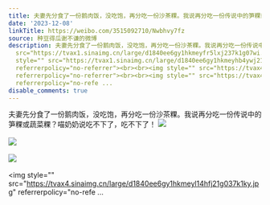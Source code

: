 ```yaml
---
title: 夫妻先分食了一份鹅肉饭，没吃饱，再分吃一份沙茶粿。我说再分吃一份传说中的笋粿或蔬菜粿？喵奶奶说吃不下了，吃不下了！ [图片][图片][图片][图片]
date: '2023-12-08'
linkTitle: https://weibo.com/3515092710/Nwbhvy7fz
source: 种豆得瓜谢不谦的微博
description: 夫妻先分食了一份鹅肉饭，没吃饱，再分吃一份沙茶粿。我说再分吃一份传说中的笋粿或蔬菜粿？喵奶奶说吃不下了，吃不下了！ <img style=""
  src="https://tvax1.sinaimg.cn/large/d1840ee6gy1hkmeyfr5lxj237k1g07wi.jpg" referrerpolicy="no-referrer"><br><br><img
  style="" src="https://tvax1.sinaimg.cn/large/d1840ee6gy1hkmeyhb4ywj21g037k7wi.jpg"
  referrerpolicy="no-referrer"><br><br><img style="" src="https://tvax4.sinaimg.cn/large/d1840ee6gy1hkmeyj9xpxj21g037kb2a.jpg"
  referrerpolicy="no-referrer"><br><br><img style="" src="https://tvax4.sinaimg.cn/large/d1840ee6gy1hkmeyl14hfj21g037k1ky.jpg"
  referrerpolicy="no-refe ...
disable_comments: true
---
```

夫妻先分食了一份鹅肉饭，没吃饱，再分吃一份沙茶粿。我说再分吃一份传说中的笋粿或蔬菜粿？喵奶奶说吃不下了，吃不下了！ <img style="" src="https://tvax1.sinaimg.cn/large/d1840ee6gy1hkmeyfr5lxj237k1g07wi.jpg" referrerpolicy="no-referrer"><br><br><img style="" src="https://tvax1.sinaimg.cn/large/d1840ee6gy1hkmeyhb4ywj21g037k7wi.jpg" referrerpolicy="no-referrer"><br><br><img style="" src="https://tvax4.sinaimg.cn/large/d1840ee6gy1hkmeyj9xpxj21g037kb2a.jpg" referrerpolicy="no-referrer"><br><br><img style="" src="https://tvax4.sinaimg.cn/large/d1840ee6gy1hkmeyl14hfj21g037k1ky.jpg" referrerpolicy="no-refe ...